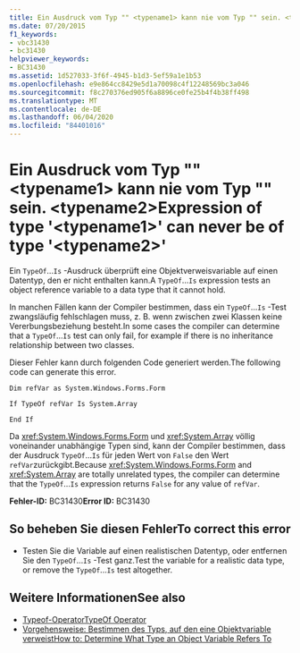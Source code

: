 ```yaml
---
title: Ein Ausdruck vom Typ "" <typename1> kann nie vom Typ "" sein. <typename2>
ms.date: 07/20/2015
f1_keywords:
- vbc31430
- bc31430
helpviewer_keywords:
- BC31430
ms.assetid: 1d527033-3f6f-4945-b1d3-5ef59a1e1b53
ms.openlocfilehash: e9e864cc8429e5d1a70098c4f12248569bc3a046
ms.sourcegitcommit: f8c270376ed905f6a8896ce0fe25b4f4b38ff498
ms.translationtype: MT
ms.contentlocale: de-DE
ms.lasthandoff: 06/04/2020
ms.locfileid: "84401016"
---
```

# <a name="expression-of-type-typename1-can-never-be-of-type-typename2"></a><span data-ttu-id="6fa09-102">Ein Ausdruck vom Typ "" \<typename1> kann nie vom Typ "" sein. \<typename2></span><span class="sxs-lookup"><span data-stu-id="6fa09-102">Expression of type '\<typename1>' can never be of type '\<typename2>'</span></span>
<span data-ttu-id="6fa09-103">Ein `TypeOf`...`Is` -Ausdruck überprüft eine Objektverweisvariable auf einen Datentyp, den er nicht enthalten kann.</span><span class="sxs-lookup"><span data-stu-id="6fa09-103">A `TypeOf`...`Is` expression tests an object reference variable to a data type that it cannot hold.</span></span>  
  
 <span data-ttu-id="6fa09-104">In manchen Fällen kann der Compiler bestimmen, dass ein `TypeOf`...`Is` -Test zwangsläufig fehlschlagen muss, z. B. wenn zwischen zwei Klassen keine Vererbungsbeziehung besteht.</span><span class="sxs-lookup"><span data-stu-id="6fa09-104">In some cases the compiler can determine that a `TypeOf`...`Is` test can only fail, for example if there is no inheritance relationship between two classes.</span></span>  
  
 <span data-ttu-id="6fa09-105">Dieser Fehler kann durch folgenden Code generiert werden.</span><span class="sxs-lookup"><span data-stu-id="6fa09-105">The following code can generate this error.</span></span>  
  
 `Dim refVar as System.Windows.Forms.Form`  
  
 `If TypeOf refVar Is System.Array`  
  
 `End If`  
  
 <span data-ttu-id="6fa09-106">Da <xref:System.Windows.Forms.Form> und <xref:System.Array> völlig voneinander unabhängige Typen sind, kann der Compiler bestimmen, dass der Ausdruck `TypeOf`...`Is` für jeden Wert von `False` den Wert `refVar`zurückgibt.</span><span class="sxs-lookup"><span data-stu-id="6fa09-106">Because <xref:System.Windows.Forms.Form> and <xref:System.Array> are totally unrelated types, the compiler can determine that the `TypeOf`...`Is` expression returns `False` for any value of `refVar`.</span></span>  
  
 <span data-ttu-id="6fa09-107">**Fehler-ID:** BC31430</span><span class="sxs-lookup"><span data-stu-id="6fa09-107">**Error ID:** BC31430</span></span>  
  
## <a name="to-correct-this-error"></a><span data-ttu-id="6fa09-108">So beheben Sie diesen Fehler</span><span class="sxs-lookup"><span data-stu-id="6fa09-108">To correct this error</span></span>  
  
- <span data-ttu-id="6fa09-109">Testen Sie die Variable auf einen realistischen Datentyp, oder entfernen Sie den `TypeOf`...`Is` -Test ganz.</span><span class="sxs-lookup"><span data-stu-id="6fa09-109">Test the variable for a realistic data type, or remove the `TypeOf`...`Is` test altogether.</span></span>  
  
## <a name="see-also"></a><span data-ttu-id="6fa09-110">Weitere Informationen</span><span class="sxs-lookup"><span data-stu-id="6fa09-110">See also</span></span>

- [<span data-ttu-id="6fa09-111">Typeof-Operator</span><span class="sxs-lookup"><span data-stu-id="6fa09-111">TypeOf Operator</span></span>](../language-reference/operators/typeof-operator.md)
- [<span data-ttu-id="6fa09-112">Vorgehensweise: Bestimmen des Typs, auf den eine Objektvariable verweist</span><span class="sxs-lookup"><span data-stu-id="6fa09-112">How to: Determine What Type an Object Variable Refers To</span></span>](../programming-guide/language-features/variables/how-to-determine-what-type-an-object-variable-refers-to.md)
